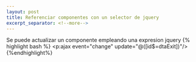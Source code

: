 ```yaml
---
layout: post
title: Referenciar componentes con un selector de jquery
excerpt_separator: <!--more-->
---
```


Se puede actualizar un componente empleando una expresion jquery 
{% highlight bash %}
<p:ajax event="change" update="@([id$=dtaExit])"/>
{%endhighlight%}